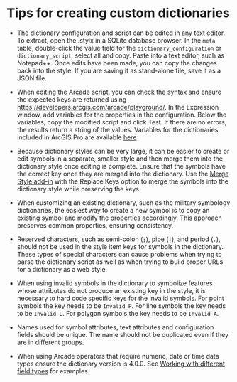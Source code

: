 # Tips for creating custom dictionaries

* The dictionary configuration and script can be edited in any text editor. To extract, open the .stylx in a SQLite database browser. In the `meta` table, double-click the value field for the `dictionary_configuration` or `dictionary_script`, select all and copy. Paste into a text editor, such as Notepad++. Once edits have been made, you can copy the changes back into the style. If you are saving it as stand-alone file, save it as a JSON file.

* When editing the Arcade script, you can check the syntax and ensure the expected keys are returned using https://developers.arcgis.com/arcade/playground/. In the Expression window, add variables for the properties in the configuration. Below the variables, copy the modified script and click Test. If there are no errors, the results return a string of the values. Variables for the dictionaries included in ArcGIS Pro are available [here](../variable_declarations)

* Because dictionary styles can be very large, it can be easier to create or edit symbols in a separate, smaller style and then merge them into the dictionary style once editing is complete. Ensure that the symbols have the correct key once they are merged into the dictionary. Use the [Merge Style add-in](../Add-Ins/Merge_Styles) with the Replace Keys option to merge the symbols into the dictionary style while preserving the keys.

* When customizing an existing dictionary, such as the military symbology dictionaries, the easiest way to create a new symbol is to copy an existing symbol and modify the properties accordingly. This approach preserves common properties, ensuring consistency.

* Reserved characters, such as semi-colon (`;`), pipe (`|`), and period (`.`), should not be used in the style item keys for symbols in the dictionary. These types of special characters can cause problems when trying to parse the dictionary script as well as when trying to build proper URLs for a dictionary as a web style.

* When using invalid symbols in the dictionary to symbolize features whose attributes do not produce an existing key in the style, it is necessary to hard code specific keys for the invalid symbols. For point symbols the key needs to be `Invalid_P`. For line symbols the key needs to be `Invalid_L`. For polygon symbols the key needs to be `Invalid_A`.

* Names used for symbol attributes, text attributes and configuration fields should be unique.  The name should not be duplicated even if they are in different groups.

* When using Arcade operators that require numeric, date or time data types ensure the dictionary version is 4.0.0.  See [Working with different field types](../docs/working-with-different-field-types.md) for examples.
